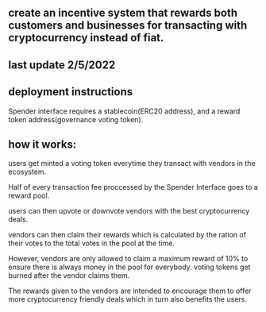 ## create an incentive system that rewards both customers and businesses for transacting with cryptocurrency instead of fiat.

## last update 2/5/2022

## deployment instructions

Spender interface requires a stablecoin(ERC20 address), and a reward token address(governance voting token).


## how it works:

users get minted a voting token everytime they transact with vendors in the ecosystem. 

Half of every transaction fee proccessed by the Spender Interface goes to a reward pool. 

users can then upvote or downvote vendors with the best cryptocurrency deals. 

vendors can then claim their rewards which is calculated by the ration of their votes to the total votes in the pool at the time. 

However, vendors are only allowed to claim a maximum reward of 10% to ensure there is always money in the pool for everybody. voting tokens get burned after the vendor claims them.

The rewards given to the vendors are intended to encourage them to offer more cryptocurrency friendly deals which in turn also benefits the users.